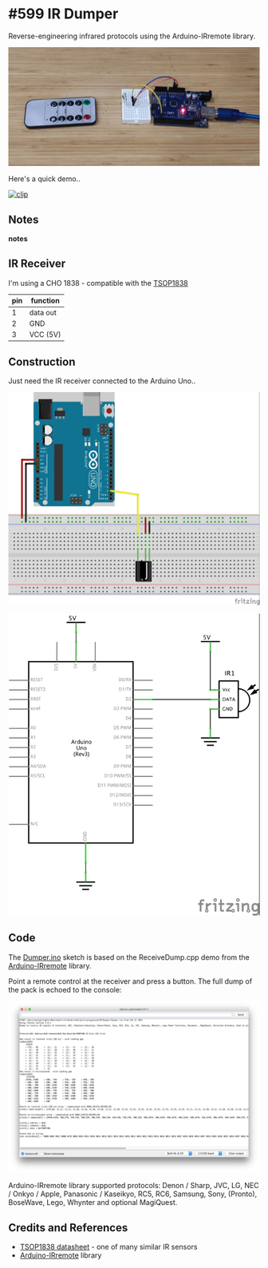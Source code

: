 # #599 IR Dumper

Reverse-engineering infrared protocols using the Arduino-IRremote library.

![Build](./assets/Dumper_build.jpg?raw=true)

Here's a quick demo..

[![clip](https://img.youtube.com/vi/video_id/0.jpg)](https://www.youtube.com/watch?v=video_id)

## Notes

__notes__

## IR Receiver

I'm using a CHO 1838 - compatible with the [TSOP1838](http://www.alldatasheet.com/datasheet-pdf/pdf/26604/VISHAY/TSOP1838.html)

| pin | function |
|-----|----------|
|  1  | data out |
|  2  | GND      |
|  3  | VCC (5V) |


## Construction

Just need the IR receiver connected to the Arduino Uno..

![bb](./assets/Dumper_bb.jpg?raw=true)

![schematic](./assets/Dumper_schematic.jpg?raw=true)

## Code

The [Dumper.ino](./Dumper.ino)
sketch is based on the ReceiveDump.cpp demo from the [Arduino-IRremote](https://github.com/Arduino-IRremote/Arduino-IRremote) library.

Point a remote control at the receiver and press a button. The full dump of the pack is echoed to the console:

![console](./assets/console.jpg?raw=true)


Arduino-IRremote library supported protocols:
Denon / Sharp, JVC, LG, NEC / Onkyo / Apple, Panasonic / Kaseikyo, RC5, RC6, Samsung, Sony, (Pronto), BoseWave, Lego, Whynter and optional MagiQuest.

## Credits and References

* [TSOP1838 datasheet](http://www.alldatasheet.com/datasheet-pdf/pdf/26604/VISHAY/TSOP1838.html) - one of many similar IR sensors
* [Arduino-IRremote](https://github.com/Arduino-IRremote/Arduino-IRremote) library
